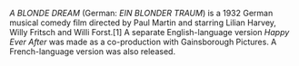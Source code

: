 _A BLONDE DREAM_ (German: _EIN BLONDER TRAUM_) is a 1932 German musical comedy film directed by Paul Martin and starring Lilian Harvey, Willy Fritsch and Willi Forst.[1] A separate English-language version _Happy Ever After_ was made as a co-production with Gainsborough Pictures. A French-language version was also released.
